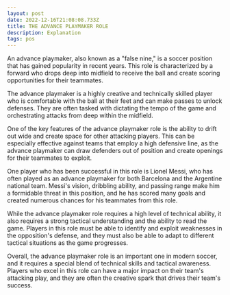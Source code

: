 ```yaml
---
layout: post
date: 2022-12-16T21:08:08.733Z
title: THE ADVANCE PLAYMAKER ROLE
description: Explanation
tags: pos
---
```

An advance playmaker, also known as a "false nine," is a soccer position that has gained popularity in recent years. This role is characterized by a forward who drops deep into midfield to receive the ball and create scoring opportunities for their teammates.

The advance playmaker is a highly creative and technically skilled player who is comfortable with the ball at their feet and can make passes to unlock defenses. They are often tasked with dictating the tempo of the game and orchestrating attacks from deep within the midfield.

One of the key features of the advance playmaker role is the ability to drift out wide and create space for other attacking players. This can be especially effective against teams that employ a high defensive line, as the advance playmaker can draw defenders out of position and create openings for their teammates to exploit.

One player who has been successful in this role is Lionel Messi, who has often played as an advance playmaker for both Barcelona and the Argentine national team. Messi's vision, dribbling ability, and passing range make him a formidable threat in this position, and he has scored many goals and created numerous chances for his teammates from this role.

While the advance playmaker role requires a high level of technical ability, it also requires a strong tactical understanding and the ability to read the game. Players in this role must be able to identify and exploit weaknesses in the opposition's defense, and they must also be able to adapt to different tactical situations as the game progresses.

Overall, the advance playmaker role is an important one in modern soccer, and it requires a special blend of technical skills and tactical awareness. Players who excel in this role can have a major impact on their team's attacking play, and they are often the creative spark that drives their team's success.